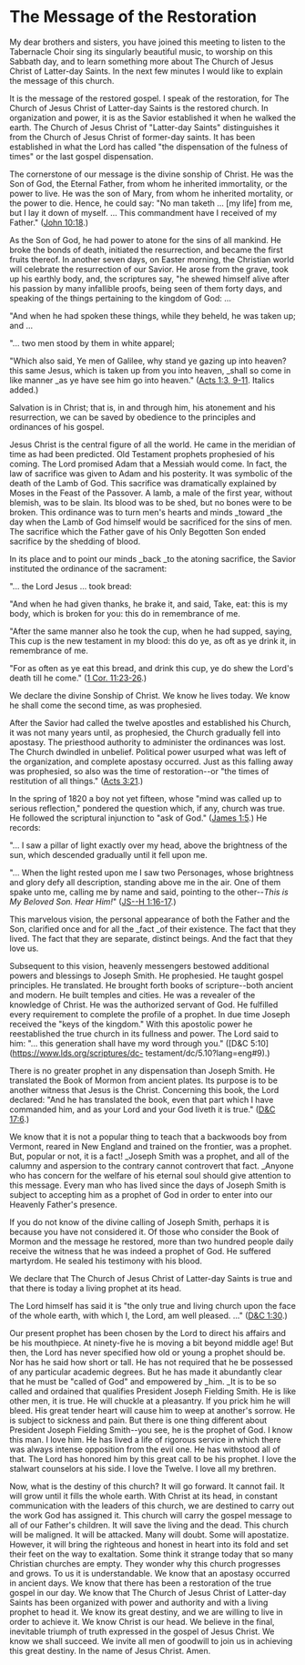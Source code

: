 # The Message of the Restoration

My dear brothers and sisters, you have joined this meeting to listen to the
Tabernacle Choir sing its singularly beautiful music, to worship on this
Sabbath day, and to learn something more about The Church of Jesus Christ of
Latter-day Saints. In the next few minutes I would like to explain the message
of this church.

It is the message of the restored gospel. I speak of the restoration, for The
Church of Jesus Christ of Latter-day Saints is the restored church. In
organization and power, it is as the Savior established it when he walked the
earth. The Church of Jesus Christ of "Latter-day Saints" distinguishes it from
the Church of Jesus Christ of former-day saints. It has been established in
what the Lord has called "the dispensation of the fulness of times" or the
last gospel dispensation.

The cornerstone of our message is the divine sonship of Christ. He was the Son
of God, the Eternal Father, from whom he inherited immortality, or the power
to live. He was the son of Mary, from whom he inherited mortality, or the
power to die. Hence, he could say: "No man taketh ... [my life] from me, but I
lay it down of myself. ... This commandment have I received of my Father."
([John 10:18](https://www.lds.org/scriptures/nt/john/10.18?lang=eng#17).)

As the Son of God, he had power to atone for the sins of all mankind. He broke
the bonds of death, initiated the resurrection, and became the first fruits
thereof. In another seven days, on Easter morning, the Christian world will
celebrate the resurrection of our Savior. He arose from the grave, took up his
earthly body, and, the scriptures say, "he shewed himself alive after his
passion by many infallible proofs, being seen of them forty days, and speaking
of the things pertaining to the kingdom of God: ...

"And when he had spoken these things, while they beheld, he was taken up; and
...

"... two men stood by them in white apparel;

"Which also said, Ye men of Galilee, why stand ye gazing up into heaven? this
same Jesus, which is taken up from you into heaven, _shall so come in like
manner _as ye have see him go into heaven." ([Acts 1:3,
9-11](https://www.lds.org/scriptures/nt/acts/1.3%2C9-11?lang=eng#2). Italics
added.)

Salvation is in Christ; that is, in and through him, his atonement and his
resurrection, we can be saved by obedience to the principles and ordinances of
his gospel.

Jesus Christ is the central figure of all the world. He came in the meridian
of time as had been predicted. Old Testament prophets prophesied of his
coming. The Lord promised Adam that a Messiah would come. In fact, the law of
sacrifice was given to Adam and his posterity. It was symbolic of the death of
the Lamb of God. This sacrifice was dramatically explained by Moses in the
Feast of the Passover. A lamb, a male of the first year, without blemish, was
to be slain. Its blood was to be shed, but no bones were to be broken. This
ordinance was to turn men's hearts and minds _toward _the day when the Lamb of
God himself would be sacrificed for the sins of men. The sacrifice which the
Father gave of his Only Begotten Son ended sacrifice by the shedding of blood.

In its place and to point our minds _back _to the atoning sacrifice, the
Savior instituted the ordinance of the sacrament:

"... the Lord Jesus ... took bread:

"And when he had given thanks, he brake it, and said, Take, eat: this is my
body, which is broken for you: this do in remembrance of me.

"After the same manner also he took the cup, when he had supped, saying, This
cup is the new testament in my blood: this do ye, as oft as ye drink it, in
remembrance of me.

"For as often as ye eat this bread, and drink this cup, ye do shew the Lord's
death till he come." ([1 Cor.
11:23-26](https://www.lds.org/scriptures/nt/1-cor/11.23-26?lang=eng#22).)

We declare the divine Sonship of Christ. We know he lives today. We know he
shall come the second time, as was prophesied.

After the Savior had called the twelve apostles and established his Church, it
was not many years until, as prophesied, the Church gradually fell into
apostasy. The priesthood authority to administer the ordinances was lost. The
Church dwindled in unbelief. Political power usurped what was left of the
organization, and complete apostasy occurred. Just as this falling away was
prophesied, so also was the time of restoration--or "the times of restitution
of all things." ([Acts
3:21](https://www.lds.org/scriptures/nt/acts/3.21?lang=eng#20).)

In the spring of 1820 a boy not yet fifteen, whose "mind was called up to
serious reflection," pondered the question which, if any, church was true. He
followed the scriptural injunction to "ask of God." ([James
1:5](https://www.lds.org/scriptures/nt/james/1.5?lang=eng#4).) He records:

"... I saw a pillar of light exactly over my head, above the brightness of the
sun, which descended gradually until it fell upon me.

"... When the light rested upon me I saw two Personages, whose brightness and
glory defy all description, standing above me in the air. One of them spake
unto me, calling me by name and said, pointing to the other--_This is My
Beloved Son. Hear Him!_" ([JS--H
1:16-17](https://www.lds.org/scriptures/pgp/js-h/1.16-17?lang=eng#15).)

This marvelous vision, the personal appearance of both the Father and the Son,
clarified once and for all the _fact _of their existence. The fact that they
lived. The fact that they are separate, distinct beings. And the fact that
they love us.

Subsequent to this vision, heavenly messengers bestowed additional powers and
blessings to Joseph Smith. He prophesied. He taught gospel principles. He
translated. He brought forth books of scripture--both ancient and modern. He
built temples and cities. He was a revealer of the knowledge of Christ. He was
the authorized servant of God. He fulfilled every requirement to complete the
profile of a prophet. In due time Joseph received the "keys of the kingdom."
With this apostolic power he reestablished the true church in its fullness and
power. The Lord said to him: "... this generation shall have my word through
you." ([D&amp;C 5:10](https://www.lds.org/scriptures/dc-
testament/dc/5.10?lang=eng#9).)

There is no greater prophet in any dispensation than Joseph Smith. He
translated the Book of Mormon from ancient plates. Its purpose is to be
another witness that Jesus is the Christ. Concerning this book, the Lord
declared: "And he has translated the book, even that part which I have
commanded him, and as your Lord and your God liveth it is true." ([D&amp;C
17:6](https://www.lds.org/scriptures/dc-testament/dc/17.6?lang=eng#5).)

We know that it is not a popular thing to teach that a backwoods boy from
Vermont, reared in New England and trained on the frontier, was a prophet.
But, popular or not, it is a fact! _Joseph Smith was a prophet, and all of the
calumny and aspersion to the contrary cannot controvert that fact. _Anyone who
has concern for the welfare of his eternal soul should give attention to this
message. Every man who has lived since the days of Joseph Smith is subject to
accepting him as a prophet of God in order to enter into our Heavenly Father's
presence.

If you do not know of the divine calling of Joseph Smith, perhaps it is
because you have not considered it. Of those who consider the Book of Mormon
and the message he restored, more than two hundred people daily receive the
witness that he was indeed a prophet of God. He suffered martyrdom. He sealed
his testimony with his blood.

We declare that The Church of Jesus Christ of Latter-day Saints is true and
that there is today a living prophet at its head.

The Lord himself has said it is "the only true and living church upon the face
of the whole earth, with which I, the Lord, am well pleased. ..." ([D&amp;C
1:30](https://www.lds.org/scriptures/dc-testament/dc/1.30?lang=eng#29).)

Our present prophet has been chosen by the Lord to direct his affairs and be
his mouthpiece. At ninety-five he is moving a bit beyond middle age! But then,
the Lord has never specified how old or young a prophet should be. Nor has he
said how short or tall. He has not required that he be possessed of any
particular academic degrees. But he has made it abundantly clear that he must
be "called of God" and empowered by _him. _It is to be so called and ordained
that qualifies President Joseph Fielding Smith. He is like other men, it is
true. He will chuckle at a pleasantry. If you prick him he will bleed. His
great tender heart will cause him to weep at another's sorrow. He is subject
to sickness and pain. But there is one thing different about President Joseph
Fielding Smith--you see, he is the prophet of God. I know this man. I love
him. He has lived a life of rigorous service in which there was always intense
opposition from the evil one. He has withstood all of that. The Lord has
honored him by this great call to be his prophet. I love the stalwart
counselors at his side. I love the Twelve. I love all my brethren.

Now, what is the destiny of this church? It will go forward. It cannot fail.
It will grow until it fills the whole earth. With Christ at its head, in
constant communication with the leaders of this church, we are destined to
carry out the work God has assigned it. This church will carry the gospel
message to all of our Father's children. It will save the living and the dead.
This church will be maligned. It will be attacked. Many will doubt. Some will
apostatize. However, it will bring the righteous and honest in heart into its
fold and set their feet on the way to exaltation. Some think it strange today
that so many Christian churches are empty. They wonder why this church
progresses and grows. To us it is understandable. We know that an apostasy
occurred in ancient days. We know that there has been a restoration of the
true gospel in our day. We know that The Church of Jesus Christ of Latter-day
Saints has been organized with power and authority and with a living prophet
to head it. We know its great destiny, and we are willing to live in order to
achieve it. We know Christ is our head. We believe in the final, inevitable
triumph of truth expressed in the gospel of Jesus Christ. We know we shall
succeed. We invite all men of goodwill to join us in achieving this great
destiny. In the name of Jesus Christ. Amen.

